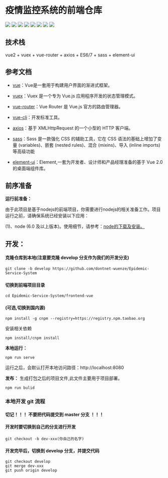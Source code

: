 # 疫情监控系统的前端仓库

![](https://img.shields.io/badge/node->=12.0.0-green)
![](https://img.shields.io/badge/npm->=8.0.0-green)
![](https://img.shields.io/badge/vue-2.6.11-blue)
![](https://img.shields.io/badge/vuex-3.6.2-blue)
![](https://img.shields.io/badge/vue--router-3.5.3-blue)
![](https://img.shields.io/badge/axios-0.27.2-pink)
![](https://img.shields.io/badge/eslint-%3E%3D6.0.0-yellow)
![](https://img.shields.io/badge/sass-=1.26.5-red)

## 技术栈
vue2 + vuex + vue-router + axios + ES6/7 + sass + element-ui

## 参考文档

- [vue](https://vuejs.bootcss.com/v2/guide/)：Vue是一套用于构建用户界面的渐进式框架。

- [vuex](https://vuex.vuejs.org/zh/)：Vuex 是一个专为 Vue.js 应用程序开发的状态管理模式。

- [vue-router](https://router.vuejs.org/zh/)：Vue Router 是 Vue.js 官方的路由管理器。

- [vue-cli](https://cli.vuejs.org/zh/)：开发标准工具。

- [axios](https://www.axios.com/)：基于 XMLHttpRequest 的一个小型的 HTTP 客户端。

- [sass](https://www.sass.hk/)：Sass 是一款强化 CSS 的辅助工具，它在 CSS 语法的基础上增加了变量 (variables)、嵌套 (nested rules)、混合 (mixins)、导入 (inline imports) 等高级功能

- [element-ui](https://element.eleme.io/)：Element,一套为开发者、设计师和产品经理准备的基于 Vue 2.0 的桌面端组件库。


## 前序准备

**运行前准备：**

由于此项目是基于nodejs的前端项目，你需要进行nodejs的相关准备工作。项目运行之前，请确保系统已经安装以下应用：

(1)、node (6.0 及以上版本)。使用细节，请参考：[node的下载及安装。](https://nodejs.org/en/download/)


## 开发：
#### 克隆仓库到本地(注意要克隆 develop 分支作为我们的开发分支)
```
git clone -b develop https://github.com/dontnet-wuenze/Epidemic-Service-System
```

#### 切换到前端项目目录
```
cd Epidemic-Service-System/frontend-vue
```

#### (可选,切换到国内源)
```
npm install -g cnpm --registry=https://registry.npm.taobao.org
```

安装相关依赖
```
npm install/cnpm install
```

**本地运行：**

```
npm run serve
```
运行之后，会默认打开本地访问路径：http://localhost:8080

**发布：**
生成打包之后的项目文件,此文件主要用于项目部署。

```
npm run bulid 
```

### 本地开发 git 流程
#### 切记！！！ 不要把代码提交到 master 分支 ！！！

#### 开发时要切换到自己的分支进行开发
```
git checkout -b dev-xxx(你自己的名字)
```

#### 开发完毕后，切换到 develop 分支，并提交代码
```
git checkout develop
git merge dev-xxx
git push origin develop
```
